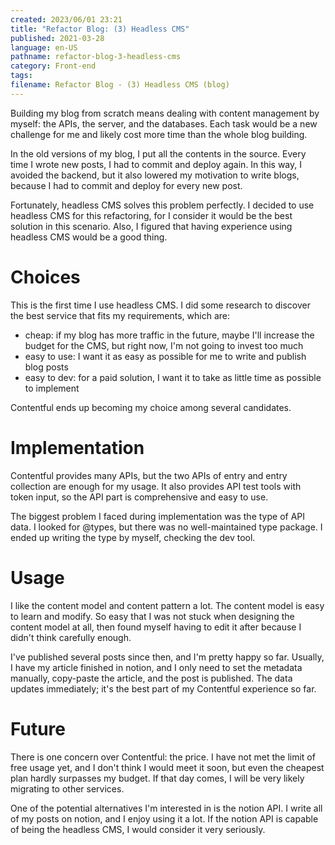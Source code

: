 ```yaml
---
created: 2023/06/01 23:21
title: "Refactor Blog: (3) Headless CMS"
published: 2021-03-28
language: en-US
pathname: refactor-blog-3-headless-cms
category: Front-end
tags:
filename: Refactor Blog - (3) Headless CMS (blog)
---
```

Building my blog from scratch means dealing with content management by myself: the APIs, the server, and the databases. Each task would be a new challenge for me and likely cost more time than the whole blog building.

In the old versions of my blog, I put all the contents in the source. Every time I wrote new posts, I had to commit and deploy again. In this way, I avoided the backend, but it also lowered my motivation to write blogs, because I had to commit and deploy for every new post.

Fortunately, headless CMS solves this problem perfectly. I decided to use headless CMS for this refactoring, for I consider it would be the best solution in this scenario. Also, I figured that having experience using headless CMS would be a good thing.

# Choices

This is the first time I use headless CMS. I did some research to discover the best service that fits my requirements, which are:

- cheap: if my blog has more traffic in the future, maybe I'll increase the budget for the CMS, but right now, I'm not going to invest too much
- easy to use: I want it as easy as possible for me to write and publish blog posts
- easy to dev: for a paid solution, I want it to take as little time as possible to implement

Contentful ends up becoming my choice among several candidates.

# Implementation

Contentful provides many APIs, but the two APIs of entry and entry collection are enough for my usage. It also provides API test tools with token input, so the API part is comprehensive and easy to use.

The biggest problem I faced during implementation was the type of API data. I looked for @types, but there was no well-maintained type package. I ended up writing the type by myself, checking the dev tool.

# Usage

I like the content model and content pattern a lot. The content model is easy to learn and modify. So easy that I was not stuck when designing the content model at all, then found myself having to edit it after because I didn't think carefully enough.

I've published several posts since then, and I'm pretty happy so far. Usually, I have my article finished in notion, and I only need to set the metadata manually, copy-paste the article, and the post is published. The data updates immediately; it's the best part of my Contentful experience so far.

# Future

There is one concern over Contentful: the price. I have not met the limit of free usage yet, and I don't think I would meet it soon, but even the cheapest plan hardly surpasses my budget. If that day comes, I will be very likely migrating to other services.

One of the potential alternatives I'm interested in is the notion API. I write all of my posts on notion, and I enjoy using it a lot. If the notion API is capable of being the headless CMS, I would consider it very seriously.